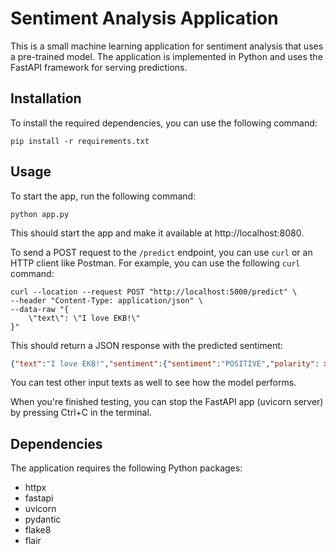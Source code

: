 # Sentiment Analysis Application

This is a small machine learning application for sentiment analysis that uses a pre-trained model. The application is implemented in Python and uses the FastAPI framework for serving predictions.

## Installation

To install the required dependencies, you can use the following command:


```shell
pip install -r requirements.txt
```

## Usage

To start the app, run the following command:

```shell
python app.py
```

This should start the app and make it available at http://localhost:8080.

To send a POST request to the `/predict` endpoint, you can use `curl` or an HTTP client like Postman. For example, you can use the following `curl` command:

```shell
curl --location --request POST "http://localhost:5000/predict" \
--header "Content-Type: application/json" \
--data-raw "{
    \"text\": \"I love EKB!\"
}"
```

This should return a JSON response with the predicted sentiment:

```json
{"text":"I love EKB!","sentiment":{"sentiment":"POSITIVE","polarity": > 0.9}}
```

You can test other input texts as well to see how the model performs.

When you're finished testing, you can stop the FastAPI app (uvicorn server) by pressing Ctrl+C in the terminal.

## Dependencies

The application requires the following Python packages:

- httpx
- fastapi
- uvicorn
- pydantic
- flake8
- flair